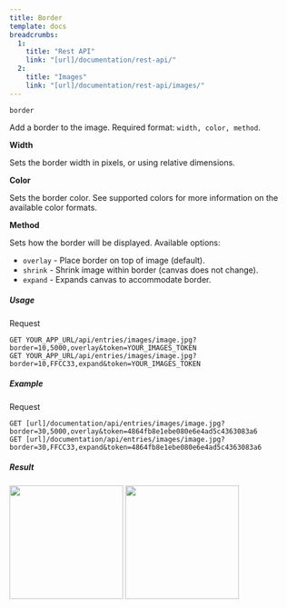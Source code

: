 ```yaml
---
title: Border
template: docs 
breadcrumbs:
  1:
    title: "Rest API"
    link: "[url]/documentation/rest-api/"
  2:
    title: "Images"
    link: "[url]/documentation/rest-api/images/"
---
```


`border`

Add a border to the image. Required format: `width, color, method`.

**Width**

Sets the border width in pixels, or using relative dimensions.

**Color**

Sets the border color. See supported colors for more information on the available color formats.

**Method**

Sets how the border will be displayed. Available options:

* `overlay` - Place border on top of image (default).
* `shrink` - Shrink image within border (canvas does not change).
* `expand` - Expands canvas to accommodate border.

##### Usage

<div class="file-header">Request</div>

```http
GET YOUR_APP_URL/api/entries/images/image.jpg?border=10,5000,overlay&token=YOUR_IMAGES_TOKEN
GET YOUR_APP_URL/api/entries/images/image.jpg?border=10,FFCC33,expand&token=YOUR_IMAGES_TOKEN
```

##### Example

<div class="file-header">Request</div>

```http
GET [url]/documentation/api/entries/images/image.jpg?border=30,5000,overlay&token=4864fb8e1ebe080e6e4ad5c4363083a6
GET [url]/documentation/api/entries/images/image.jpg?border=30,FFCC33,expand&token=4864fb8e1ebe080e6e4ad5c4363083a6
```

##### Result

<img width="200" class="inline" src="[url]/documentation/api/images/entries/image.jpg?border=30,5000,overlay&token=4864fb8e1ebe080e6e4ad5c4363083a6">
<img width="200" class="inline" src="[url]/documentation/api/images/entries/image.jpg?border=30,FFCC33,expand&token=4864fb8e1ebe080e6e4ad5c4363083a6">

